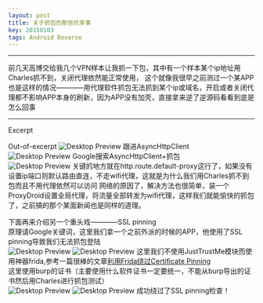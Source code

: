 ```yaml
---
layout: post
title: 关于抓包的那些坑爹事
key: 20150103
tags: Android Reverse
---
```

---
前几天高博交给我几个VPN样本让我抓一下包，其中有一个样本某个ip地址用Charles抓不到，关闭代理依然能正常使用，
这个就像我很早之前测过一个某APP也是这样的情况————用代理软件抓包无法抓到某个ip或域名，开启或者关闭代理都不影响APP本身的刷新，因为APP没有加壳，直接拿来逆了逆源码看看到底是怎么回事 
<!--more-->
---

Excerpt
<!--more-->
Out-of-excerpt
![Desktop Preview](https://raw.githubusercontent.com/la0s/la0s.github.io/master/screenshots/20181014.1.png)
跟进AsyncHttpClient  
![Desktop Preview](https://raw.githubusercontent.com/la0s/la0s.github.io/master/screenshots/20181014.2.png)
Google搜索AsyncHttpClient+抓包  
![Desktop Preview](https://raw.githubusercontent.com/la0s/la0s.github.io/master/screenshots/20181014.3.png)
关键的地方就在http.route.default-proxy这行了，如果没有设置ip端口则默认路由直连，不走wifi代理，这就是为什么我们用Charles抓不到包而且不用代理依然可以访问
网络的原因了，解决方法也很简单，装一个ProxyDroid设置全局代理，将流量全部转发为wifi代理，这样我们就能愉快的抓包了，之前搞的那个某面新闻也是同样的道理。  

下面再来介绍另一个重头戏————SSL pinning  
原理请Google关键词，这里我们拿一个之前外派的时候的APP，他使用了SSL pinning导致我们无法抓包登陆  
![Desktop Preview](https://raw.githubusercontent.com/la0s/la0s.github.io/master/screenshots/20181014.4.png)
![Desktop Preview](https://raw.githubusercontent.com/la0s/la0s.github.io/master/screenshots/20181014.5.png)
这里我们不使用JustTrustMe模块而使用神器frida,参考一篇很棒的文章[利用Frida绕过Certificate Pinning](https://bbs.pediy.com/thread-222427.htm/)  
这里使用burp的证书（主要使用什么软件证书一定要统一，不能从burp导出的证书然后用Charles进行抓包测试）  
![Desktop Preview](https://raw.githubusercontent.com/la0s/la0s.github.io/master/screenshots/20181014.6.png)
![Desktop Preview](https://raw.githubusercontent.com/la0s/la0s.github.io/master/screenshots/20181014.7.png)
成功绕过了SSL pinning检查！
